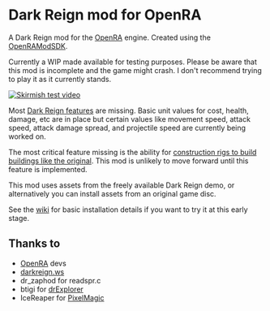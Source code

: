 # Dark Reign mod for OpenRA

A Dark Reign mod for the [OpenRA](https://github.com/OpenRA/OpenRA) engine. Created using the [OpenRAModSDK](https://github.com/OpenRA/OpenRAModSDK).

Currently a WIP made available for testing purposes. Please be aware that this mod is incomplete and the game might crash. I don't recommend trying to play it as it currently stands.

[![Skirmish test video](https://img.youtube.com/vi/oBAMk_LMObc/0.jpg)](https://www.youtube.com/watch?v=oBAMk_LMObc)

Most [Dark Reign features](https://github.com/drogoganor/DarkReign/wiki/Dark-Reign-features) are missing. Basic unit values for cost, health, damage, etc are in place but certain values like movement speed, attack speed, attack damage spread, and projectile speed are currently being worked on.

The most critical feature missing is the ability for [construction rigs to build buildings like the original](https://github.com/drogoganor/DarkReign/issues/1). This mod is unlikely to move forward until this feature is implemented.

This mod uses assets from the freely available Dark Reign demo, or alternatively you can install assets from an original game disc.

See the [wiki](https://github.com/drogoganor/DarkReign/wiki) for basic installation details if you want to try it at this early stage.

## Thanks to

* [OpenRA](https://github.com/OpenRA/OpenRA) devs
* [darkreign.ws](http://darkreign.ws/)
* dr_zaphod for readspr.c
* btigi for [drExplorer](https://github.com/btigi/drExplorer)
* IceReaper for [PixelMagic](https://eiveo.net/pixelmagic.html)
